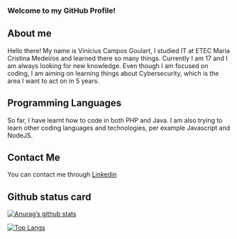 ### Welcome to my GitHub Profile!

## About me
Hello there! My name is Vinícius Campos Goulart, I studied IT at ETEC Maria Cristina Medeiros and learned there so many things. Currently I am 17 and I am always looking for new knowledge. Even though I am focused on coding, I am aiming on learning things about Cybersecurity, which is the area I want to act on in 5 years.

## Programming Languages
So far, I have learnt how to code in both PHP and Java. I am also trying to learn other coding languages and technologies, per example Javascript and NodeJS.

## Contact Me
You can contact me through [Linkedin](https://www.linkedin.com/in/vinicius-campos-goulart-2627901b3/)

## Github status card
[![Anurag’s github stats](https://github-readme-stats.vercel.app/api?username=vinicgoulart)](https://github.com/vinicgoulart)

[![Top Langs](https://github-readme-stats.vercel.app/api/top-langs/?username=vinicgoulart&layout=compact)](https://github.com/vinicgoulart)


<!--
**vinicgoulart/vinicgoulart** is a ✨ _special_ ✨ repository because its `README.md` (this file) appears on your GitHub profile.

Here are some ideas to get you started:

- 🔭 I’m currently working on ...
- 🌱 I’m currently learning ...
- 👯 I’m looking to collaborate on ...
- 🤔 I’m looking for help with ...
- 💬 Ask me about ...
- 📫 How to reach me: ...
- 😄 Pronouns: ...
- ⚡ Fun fact: ...
- , currently studying at ETEC Maria Cristina Medeiros, I really enjoy Cybersecurity and, as a hobby, programming.
-->
